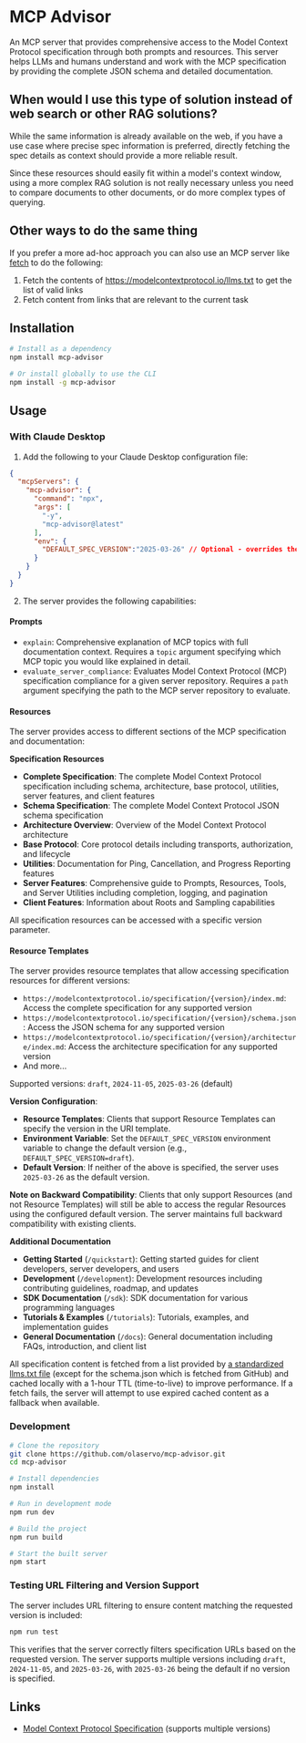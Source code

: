 # MCP Advisor

An MCP server that provides comprehensive access to the Model Context Protocol specification through both prompts and resources. This server helps LLMs and humans understand and work with the MCP specification by providing the complete JSON schema and detailed documentation.

## When would I use this type of solution instead of web search or other RAG solutions?

While the same information is already available on the web, if you have a use case where precise spec information is preferred, directly fetching the spec details as context should provide a more reliable result.

Since these resources should easily fit within a model's context window, using a more complex RAG solution is not really necessary unless you need to compare documents to other documents, or do more complex types of querying.

## Other ways to do the same thing

If you prefer a more ad-hoc approach you can also use an MCP server like [fetch](https://github.com/modelcontextprotocol/servers/tree/main/src/fetch) to do the following:

1. Fetch the contents of https://modelcontextprotocol.io/llms.txt to get the list of valid links
2. Fetch content from links that are relevant to the current task


## Installation

```bash
# Install as a dependency
npm install mcp-advisor

# Or install globally to use the CLI
npm install -g mcp-advisor
```

## Usage

### With Claude Desktop

1. Add the following to your Claude Desktop configuration file:

```json
{
  "mcpServers": {
    "mcp-advisor": {
      "command": "npx",
      "args": [
        "-y",
        "mcp-advisor@latest"
      ],
      "env": {
        "DEFAULT_SPEC_VERSION":"2025-03-26" // Optional - overrides the default version used for static Resources that correspond to a specific MCP version
      }
    }
  }
}
```

2. The server provides the following capabilities:

#### Prompts

- `explain`: Comprehensive explanation of MCP topics with full documentation context. Requires a `topic` argument specifying which MCP topic you would like explained in detail.
- `evaluate_server_compliance`: Evaluates Model Context Protocol (MCP) specification compliance for a given server repository. Requires a `path` argument specifying the path to the MCP server repository to evaluate.

#### Resources

The server provides access to different sections of the MCP specification and documentation:

**Specification Resources**
- **Complete Specification**: The complete Model Context Protocol specification including schema, architecture, base protocol, utilities, server features, and client features
- **Schema Specification**: The complete Model Context Protocol JSON schema specification
- **Architecture Overview**: Overview of the Model Context Protocol architecture
- **Base Protocol**: Core protocol details including transports, authorization, and lifecycle
- **Utilities**: Documentation for Ping, Cancellation, and Progress Reporting features
- **Server Features**: Comprehensive guide to Prompts, Resources, Tools, and Server Utilities including completion, logging, and pagination
- **Client Features**: Information about Roots and Sampling capabilities

All specification resources can be accessed with a specific version parameter.

#### Resource Templates

The server provides resource templates that allow accessing specification resources for different versions:

- `https://modelcontextprotocol.io/specification/{version}/index.md`: Access the complete specification for any supported version
- `https://modelcontextprotocol.io/specification/{version}/schema.json`: Access the JSON schema for any supported version
- `https://modelcontextprotocol.io/specification/{version}/architecture/index.md`: Access the architecture specification for any supported version
- And more...

Supported versions: `draft`, `2024-11-05`, `2025-03-26` (default)

**Version Configuration**:
- **Resource Templates**: Clients that support Resource Templates can specify the version in the URI template.
- **Environment Variable**: Set the `DEFAULT_SPEC_VERSION` environment variable to change the default version (e.g., `DEFAULT_SPEC_VERSION=draft`).
- **Default Version**: If neither of the above is specified, the server uses `2025-03-26` as the default version.

**Note on Backward Compatibility**: Clients that only support Resources (and not Resource Templates) will still be able to access the regular Resources using the configured default version. The server maintains full backward compatibility with existing clients.

**Additional Documentation**
- **Getting Started** (`/quickstart`): Getting started guides for client developers, server developers, and users
- **Development** (`/development`): Development resources including contributing guidelines, roadmap, and updates
- **SDK Documentation** (`/sdk`): SDK documentation for various programming languages
- **Tutorials & Examples** (`/tutorials`): Tutorials, examples, and implementation guides
- **General Documentation** (`/docs`): General documentation including FAQs, introduction, and client list

All specification content is fetched from a list provided by [a standardized llms.txt file](https://llmstxt.org/) (except for the schema.json which is fetched from GitHub) and cached locally with a 1-hour TTL (time-to-live) to improve performance. If a fetch fails, the server will attempt to use expired cached content as a fallback when available.

### Development

```bash
# Clone the repository
git clone https://github.com/olaservo/mcp-advisor.git
cd mcp-advisor

# Install dependencies
npm install

# Run in development mode
npm run dev

# Build the project
npm run build

# Start the built server
npm start
```

### Testing URL Filtering and Version Support

The server includes URL filtering to ensure content matching the requested version is included:

```bash
npm run test
```

This verifies that the server correctly filters specification URLs based on the requested version. The server supports multiple versions including `draft`, `2024-11-05`, and `2025-03-26`, with `2025-03-26` being the default if no version is specified.

## Links

- [Model Context Protocol Specification](https://spec.modelcontextprotocol.io/specification/) (supports multiple versions)
